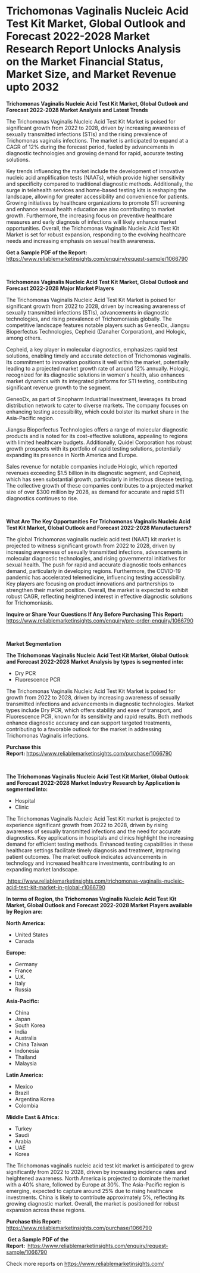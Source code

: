 <p><h1>Trichomonas Vaginalis Nucleic Acid Test Kit Market, Global Outlook and Forecast 2022-2028 Market Research Report Unlocks Analysis on the Market Financial Status, Market Size, and Market Revenue upto 2032</h1></p><p><strong>Trichomonas Vaginalis Nucleic Acid Test Kit Market, Global Outlook and Forecast 2022-2028 Market Analysis and Latest Trends</strong></p>
<p><p>The Trichomonas Vaginalis Nucleic Acid Test Kit Market is poised for significant growth from 2022 to 2028, driven by increasing awareness of sexually transmitted infections (STIs) and the rising prevalence of Trichomonas vaginalis infections. The market is anticipated to expand at a CAGR of 12% during the forecast period, fueled by advancements in diagnostic technologies and growing demand for rapid, accurate testing solutions.</p><p>Key trends influencing the market include the development of innovative nucleic acid amplification tests (NAATs), which provide higher sensitivity and specificity compared to traditional diagnostic methods. Additionally, the surge in telehealth services and home-based testing kits is reshaping the landscape, allowing for greater accessibility and convenience for patients. Growing initiatives by healthcare organizations to promote STI screening and enhance sexual health education are also contributing to market growth. Furthermore, the increasing focus on preventive healthcare measures and early diagnosis of infections will likely enhance market opportunities. Overall, the Trichomonas Vaginalis Nucleic Acid Test Kit Market is set for robust expansion, responding to the evolving healthcare needs and increasing emphasis on sexual health awareness.</p></p>
<p><strong>Get a Sample PDF of the Report:&nbsp;</strong> <a href="https://www.reliablemarketinsights.com/enquiry/request-sample/1066790?utm_campaign=3005&utm_medium=2&utm_source=Github&utm_content=ia&utm_term=21032025&utm_id=trichomonas-vaginalis-nucleic-acid-test-kit-market-global-outlook-and-forecast-2022-2028">https://www.reliablemarketinsights.com/enquiry/request-sample/1066790</a></p>
<p>&nbsp;</p>
<p><strong>Trichomonas Vaginalis Nucleic Acid Test Kit Market, Global Outlook and Forecast 2022-2028 Major Market Players</strong></p>
<p><p>The Trichomonas Vaginalis Nucleic Acid Test Kit Market is poised for significant growth from 2022 to 2028, driven by increasing awareness of sexually transmitted infections (STIs), advancements in diagnostic technologies, and rising prevalence of Trichomoniasis globally. The competitive landscape features notable players such as GeneoDx, Jiangsu Bioperfectus Technologies, Cepheid (Danaher Corporation), and Hologic, among others.</p><p>Cepheid, a key player in molecular diagnostics, emphasizes rapid test solutions, enabling timely and accurate detection of Trichomonas vaginalis. Its commitment to innovation positions it well within the market, potentially leading to a projected market growth rate of around 12% annually. Hologic, recognized for its diagnostic solutions in women's health, also enhances market dynamics with its integrated platforms for STI testing, contributing significant revenue growth to the segment.</p><p>GeneoDx, as part of Sinopharm Industrial Investment, leverages its broad distribution network to cater to diverse markets. The company focuses on enhancing testing accessibility, which could bolster its market share in the Asia-Pacific region.</p><p>Jiangsu Bioperfectus Technologies offers a range of molecular diagnostic products and is noted for its cost-effective solutions, appealing to regions with limited healthcare budgets. Additionally, Quidel Corporation has robust growth prospects with its portfolio of rapid testing solutions, potentially expanding its presence in North America and Europe.</p><p>Sales revenue for notable companies include Hologic, which reported revenues exceeding $1.5 billion in its diagnostic segment, and Cepheid, which has seen substantial growth, particularly in infectious disease testing. The collective growth of these companies contributes to a projected market size of over $300 million by 2028, as demand for accurate and rapid STI diagnostics continues to rise.</p></p>
<p>&nbsp;</p>
<p><strong>What Are The Key Opportunities For Trichomonas Vaginalis Nucleic Acid Test Kit Market, Global Outlook and Forecast 2022-2028 Manufacturers?</strong></p>
<p><p>The global Trichomonas vaginalis nucleic acid test (NAAT) kit market is projected to witness significant growth from 2022 to 2028, driven by increasing awareness of sexually transmitted infections, advancements in molecular diagnostic technologies, and rising governmental initiatives for sexual health. The push for rapid and accurate diagnostic tools enhances demand, particularly in developing regions. Furthermore, the COVID-19 pandemic has accelerated telemedicine, influencing testing accessibility. Key players are focusing on product innovations and partnerships to strengthen their market position. Overall, the market is expected to exhibit robust CAGR, reflecting heightened interest in effective diagnostic solutions for Trichomoniasis.</p></p>
<p><strong>Inquire or Share Your Questions If Any Before Purchasing This Report:</strong> <a href="https://www.reliablemarketinsights.com/enquiry/pre-order-enquiry/1066790?utm_campaign=3005&utm_medium=2&utm_source=Github&utm_content=ia&utm_term=21032025&utm_id=trichomonas-vaginalis-nucleic-acid-test-kit-market-global-outlook-and-forecast-2022-2028">https://www.reliablemarketinsights.com/enquiry/pre-order-enquiry/1066790</a></p>
<p>&nbsp;</p>
<p><strong>Market Segmentation</strong></p>
<p><strong>The Trichomonas Vaginalis Nucleic Acid Test Kit Market, Global Outlook and Forecast 2022-2028 Market Analysis by types is segmented into:</strong></p>
<p><ul><li>Dry PCR</li><li>Fluorescence PCR</li></ul></p>
<p><p>The Trichomonas Vaginalis Nucleic Acid Test Kit Market is poised for growth from 2022 to 2028, driven by increasing awareness of sexually transmitted infections and advancements in diagnostic technologies. Market types include Dry PCR, which offers stability and ease of transport, and Fluorescence PCR, known for its sensitivity and rapid results. Both methods enhance diagnostic accuracy and can support targeted treatments, contributing to a favorable outlook for the market in addressing Trichomonas Vaginalis infections.</p></p>
<p><strong>Purchase this Report:&nbsp;</strong><a href="https://www.reliablemarketinsights.com/purchase/1066790?utm_campaign=3005&utm_medium=2&utm_source=Github&utm_content=ia&utm_term=21032025&utm_id=trichomonas-vaginalis-nucleic-acid-test-kit-market-global-outlook-and-forecast-2022-2028">https://www.reliablemarketinsights.com/purchase/1066790</a></p>
<p>&nbsp;</p>
<p><strong>The Trichomonas Vaginalis Nucleic Acid Test Kit Market, Global Outlook and Forecast 2022-2028 Market Industry Research by Application is segmented into:</strong></p>
<p><ul><li>Hospital</li><li>Clinic</li></ul></p>
<p><p>The Trichomonas Vaginalis Nucleic Acid Test Kit market is projected to experience significant growth from 2022 to 2028, driven by rising awareness of sexually transmitted infections and the need for accurate diagnostics. Key applications in hospitals and clinics highlight the increasing demand for efficient testing methods. Enhanced testing capabilities in these healthcare settings facilitate timely diagnosis and treatment, improving patient outcomes. The market outlook indicates advancements in technology and increased healthcare investments, contributing to an expanding market landscape.</p></p>
<p><a href="https://www.reliablemarketinsights.com/trichomonas-vaginalis-nucleic-acid-test-kit-market-in-global-r1066790?utm_campaign=3005&utm_medium=2&utm_source=Github&utm_content=ia&utm_term=21032025&utm_id=trichomonas-vaginalis-nucleic-acid-test-kit-market-global-outlook-and-forecast-2022-2028">&nbsp;https://www.reliablemarketinsights.com/trichomonas-vaginalis-nucleic-acid-test-kit-market-in-global-r1066790</a></p>
<p><strong>In terms of Region, the Trichomonas Vaginalis Nucleic Acid Test Kit Market, Global Outlook and Forecast 2022-2028 Market Players available by Region are:</strong></p>
<p>
    <p> <strong> North America: </strong>
        <ul>
            <li>United States</li>
            <li>Canada</li>
        </ul>
        </p> 
    <p> <strong> Europe: </strong>
        <ul>
            <li>Germany</li>
            <li>France</li>
            <li>U.K.</li>
            <li>Italy</li>
            <li>Russia</li>
        </ul>
        </p> 
    <p> <strong> Asia-Pacific: </strong>
        <ul>
            <li>China</li>
            <li>Japan</li>
            <li>South Korea</li>
            <li>India</li>
            <li>Australia</li>
            <li>China Taiwan</li>
            <li>Indonesia</li>
            <li>Thailand</li>
            <li>Malaysia</li>
        </ul>
        </p> 
    <p> <strong> Latin America: </strong>
        <ul>
            <li>Mexico</li>
            <li>Brazil</li>
            <li>Argentina Korea</li>
            <li>Colombia</li>
        </ul>
        </p> 
    <p> <strong> Middle East & Africa: </strong>
        <ul>
            <li>Turkey</li>
            <li>Saudi</li>
            <li>Arabia</li>
            <li>UAE</li>
            <li>Korea</li>
        </ul>
    </p>
    </p>
<p><p>The Trichomonas vaginalis nucleic acid test kit market is anticipated to grow significantly from 2022 to 2028, driven by increasing incidence rates and heightened awareness. North America is projected to dominate the market with a 40% share, followed by Europe at 30%. The Asia-Pacific region is emerging, expected to capture around 25% due to rising healthcare investments. China is likely to contribute approximately 5%, reflecting its growing diagnostic market. Overall, the market is positioned for robust expansion across these regions.</p></p>
<p><strong>Purchase this Report: </strong><a href="https://www.reliablemarketinsights.com/purchase/1066790?utm_campaign=3005&utm_medium=2&utm_source=Github&utm_content=ia&utm_term=21032025&utm_id=trichomonas-vaginalis-nucleic-acid-test-kit-market-global-outlook-and-forecast-2022-2028">https://www.reliablemarketinsights.com/purchase/1066790</a></p>
<p>&nbsp;<strong>Get a Sample PDF of the Report:&nbsp;&nbsp;</strong><a href="https://www.reliablemarketinsights.com/enquiry/request-sample/1066790?utm_campaign=3005&utm_medium=2&utm_source=Github&utm_content=ia&utm_term=21032025&utm_id=trichomonas-vaginalis-nucleic-acid-test-kit-market-global-outlook-and-forecast-2022-2028">https://www.reliablemarketinsights.com/enquiry/request-sample/1066790</a></p>
<p><strong></strong></p>
<p>Check more reports on <a href="https://www.reliablemarketinsights.com/?utm_campaign=3005&utm_medium=2&utm_source=Github&utm_content=ia&utm_term=21032025&utm_id=trichomonas-vaginalis-nucleic-acid-test-kit-market-global-outlook-and-forecast-2022-2028">https://www.reliablemarketinsights.com/</a></p>